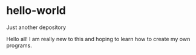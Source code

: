# hello-world
Just another depository

Hello all! I am really new to this and hoping to learn how to create my own programs.
